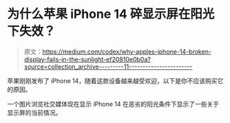# 为什么苹果 iPhone 14 碎显示屏在阳光下失效？

> 原文：<https://medium.com/codex/why-apples-iphone-14-broken-display-fails-in-the-sunlight-ef20810e0b0a?source=collection_archive---------11----------------------->

苹果刚刚发布了 iPhone 14，随着这款设备越来越受欢迎，以下是你不应该购买它的原因。

一个图片浏览社交媒体现在显示 iPhone 14 在恶劣的阳光条件下显示了一些关于显示屏的当前情况。